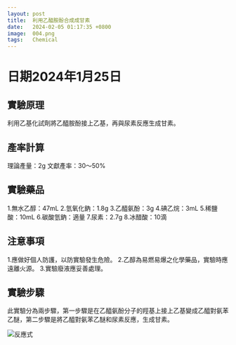 ```yaml
---
layout: post
title:  利用乙醯胺酚合成成甘素
date:   2024-02-05 01:17:35 +0800
image:  004.png
tags:   Chemical
---
```

# 日期2024年1月25日 

## 實驗原理
利用乙基化試劑將乙醯胺酚接上乙基，再與尿素反應生成甘素。

## 產率計算
理論產量：2g
文獻產率：30～50%

## 實驗藥品
1.無水乙醇：47mL
2.氫氧化鈉：1.8g
3.乙醯氨酚：3g
4.碘乙烷：3mL
5.稀鹽酸：10mL
6.碳酸氫鈉：適量
7.尿素：2.7g
8.冰醋酸：10滴

## 注意事項
1.應做好個人防護，以防實驗發生危險。
2.乙醇為易燃易爆之化學藥品，實驗時應遠離火源。
3.實驗廢液應妥善處理。

## 實驗步驟
此實驗分為兩步驟，第一步驟是在乙醯氨酚分子的羥基上接上乙基變成乙醯對氨苯乙醚，第二步驟是將乙醯對氨苯乙醚和尿素反應，生成甘素。

![反應式]("C:\Users\garvi\mosquitolai.github.io\images\006.png") 

